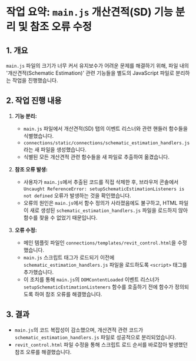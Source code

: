 # 작업 요약: `main.js` 개산견적(SD) 기능 분리 및 참조 오류 수정

## 1. 개요

`main.js` 파일의 크기가 너무 커서 유지보수가 어려운 문제를 해결하기 위해, 파일 내의 '개산견적(Schematic Estimation)' 관련 기능들을 별도의 JavaScript 파일로 분리하는 작업을 진행했습니다.

## 2. 작업 진행 내용

1.  **기능 분리:**
    *   `main.js` 파일에서 개산견적(SD) 탭의 이벤트 리스너와 관련 핸들러 함수들을 식별했습니다.
    *   `connections/static/connections/schematic_estimation_handlers.js`라는 새 파일을 생성했습니다.
    *   식별된 모든 개산견적 관련 함수들을 새 파일로 추출하여 옮겼습니다.

2.  **참조 오류 발생:**
    *   사용자가 `main.js`에서 추출된 코드를 직접 삭제한 후, 브라우저 콘솔에서 `Uncaught ReferenceError: setupSchematicEstimationListeners is not defined` 오류가 발생하는 것을 확인했습니다.
    *   오류의 원인은 `main.js`에서 함수 정의가 사라졌음에도 불구하고, HTML 파일이 새로 생성된 `schematic_estimation_handlers.js` 파일을 로드하지 않아 함수를 찾을 수 없었기 때문입니다.

3.  **오류 수정:**
    *   메인 템플릿 파일인 `connections/templates/revit_control.html`을 수정했습니다.
    *   `main.js` 스크립트 태그가 로드되기 이전에 `schematic_estimation_handlers.js` 파일을 로드하도록 `<script>` 태그를 추가했습니다.
    *   이 조치를 통해 `main.js`의 `DOMContentLoaded` 이벤트 리스너가 `setupSchematicEstimationListeners` 함수를 호출하기 전에 함수가 정의되도록 하여 참조 오류를 해결했습니다.

## 3. 결과

*   `main.js`의 코드 복잡성이 감소했으며, 개산견적 관련 코드가 `schematic_estimation_handlers.js` 파일로 성공적으로 분리되었습니다.
*   `revit_control.html` 파일 수정을 통해 스크립트 로드 순서를 바로잡아 발생했던 참조 오류를 해결했습니다.
